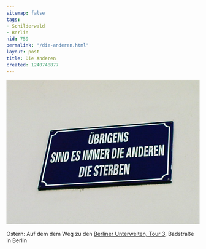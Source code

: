 ```yaml
---
sitemap: false
tags:
- Schilderwald
- Berlin
nid: 759
permalink: "/die-anderen.html"
layout: post
title: Die Anderen
created: 1240748877
---
```

<img src="/assets/imgs/dsc00926_0.jpg" alt="Übrigens sind es immer die anderen die sterben"  />
<p>Ostern: Auf dem dem Weg zu den <a href="http://berliner-unterwelten.de/tour-3.15.0.html">Berliner Unterwelten, Tour 3</a>, Badstraße in Berlin</p>
